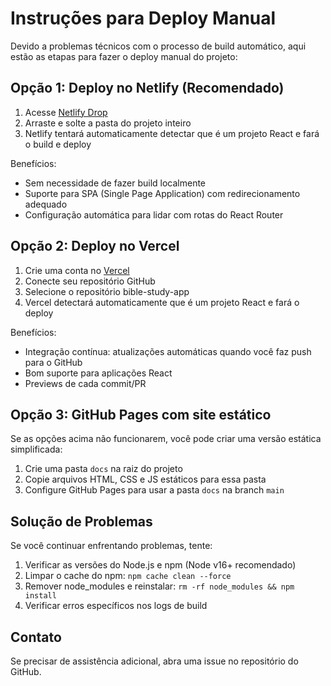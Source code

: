 # Instruções para Deploy Manual

Devido a problemas técnicos com o processo de build automático, aqui estão as etapas para fazer o deploy manual do projeto:

## Opção 1: Deploy no Netlify (Recomendado)

1. Acesse [Netlify Drop](https://app.netlify.com/drop)
2. Arraste e solte a pasta do projeto inteiro
3. Netlify tentará automaticamente detectar que é um projeto React e fará o build e deploy

Benefícios:
- Sem necessidade de fazer build localmente
- Suporte para SPA (Single Page Application) com redirecionamento adequado
- Configuração automática para lidar com rotas do React Router

## Opção 2: Deploy no Vercel

1. Crie uma conta no [Vercel](https://vercel.com)
2. Conecte seu repositório GitHub
3. Selecione o repositório bible-study-app
4. Vercel detectará automaticamente que é um projeto React e fará o deploy

Benefícios:
- Integração contínua: atualizações automáticas quando você faz push para o GitHub
- Bom suporte para aplicações React
- Previews de cada commit/PR

## Opção 3: GitHub Pages com site estático

Se as opções acima não funcionarem, você pode criar uma versão estática simplificada:

1. Crie uma pasta `docs` na raiz do projeto
2. Copie arquivos HTML, CSS e JS estáticos para essa pasta
3. Configure GitHub Pages para usar a pasta `docs` na branch `main`

## Solução de Problemas

Se você continuar enfrentando problemas, tente:

1. Verificar as versões do Node.js e npm (Node v16+ recomendado)
2. Limpar o cache do npm: `npm cache clean --force`
3. Remover node_modules e reinstalar: `rm -rf node_modules && npm install`
4. Verificar erros específicos nos logs de build

## Contato

Se precisar de assistência adicional, abra uma issue no repositório do GitHub.
